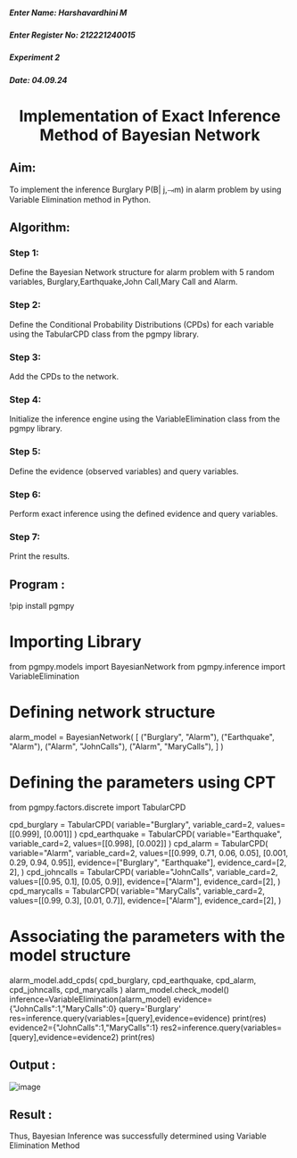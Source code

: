 <H5>Enter Name: Harshavardhini M</H5>
<H5>Enter Register No: 212221240015 </H5>
<H5>Experiment 2</H5>
<H5>Date: 04.09.24</H5>
<h1 align =center>Implementation of Exact Inference Method of Bayesian Network</h1>

## Aim:
To implement the inference Burglary P(B| j,⥗m) in alarm problem by using Variable Elimination method in Python.

## Algorithm:

### Step 1: 
Define the Bayesian Network structure for alarm problem with 5 random variables, Burglary,Earthquake,John Call,Mary Call and Alarm.<br>
### Step 2: 
Define the Conditional Probability Distributions (CPDs) for each variable using the TabularCPD class from the pgmpy library.<br>
### Step 3: 
Add the CPDs to the network.<br>
### Step 4: 
Initialize the inference engine using the VariableElimination class from the pgmpy library.<br>
### Step 5: 
Define the evidence (observed variables) and query variables.<br>
### Step 6: 
Perform exact inference using the defined evidence and query variables.<br>
### Step 7: 
Print the results.<br>

## Program :

!pip install pgmpy
# Importing Library
from pgmpy.models import BayesianNetwork
from pgmpy.inference import VariableElimination
# Defining network structure

alarm_model = BayesianNetwork(
    [
        ("Burglary", "Alarm"),
        ("Earthquake", "Alarm"),
        ("Alarm", "JohnCalls"),
        ("Alarm", "MaryCalls"),
    ]
)

# Defining the parameters using CPT
from pgmpy.factors.discrete import TabularCPD

cpd_burglary = TabularCPD(
    variable="Burglary", variable_card=2, values=[[0.999], [0.001]]
)
cpd_earthquake = TabularCPD(
    variable="Earthquake", variable_card=2, values=[[0.998], [0.002]]
)
cpd_alarm = TabularCPD(
    variable="Alarm",
    variable_card=2,
    values=[[0.999, 0.71, 0.06, 0.05], [0.001, 0.29, 0.94, 0.95]],
    evidence=["Burglary", "Earthquake"],
    evidence_card=[2, 2],
)
cpd_johncalls = TabularCPD(
    variable="JohnCalls",
    variable_card=2,
    values=[[0.95, 0.1], [0.05, 0.9]],
    evidence=["Alarm"],
    evidence_card=[2],
)
cpd_marycalls = TabularCPD(
    variable="MaryCalls",
    variable_card=2,
    values=[[0.99, 0.3], [0.01, 0.7]],
    evidence=["Alarm"],
    evidence_card=[2],
)

# Associating the parameters with the model structure
alarm_model.add_cpds(
    cpd_burglary, cpd_earthquake, cpd_alarm, cpd_johncalls, cpd_marycalls
)
alarm_model.check_model()
inference=VariableElimination(alarm_model)
evidence={"JohnCalls":1,"MaryCalls":0}
query='Burglary'
res=inference.query(variables=[query],evidence=evidence)
print(res)
evidence2={"JohnCalls":1,"MaryCalls":1}
res2=inference.query(variables=[query],evidence=evidence2)
print(res)

## Output :
![image](https://github.com/user-attachments/assets/d0703662-527c-4590-bdc9-f8c44f1ff049)


## Result :
Thus, Bayesian Inference was successfully determined using Variable Elimination Method

